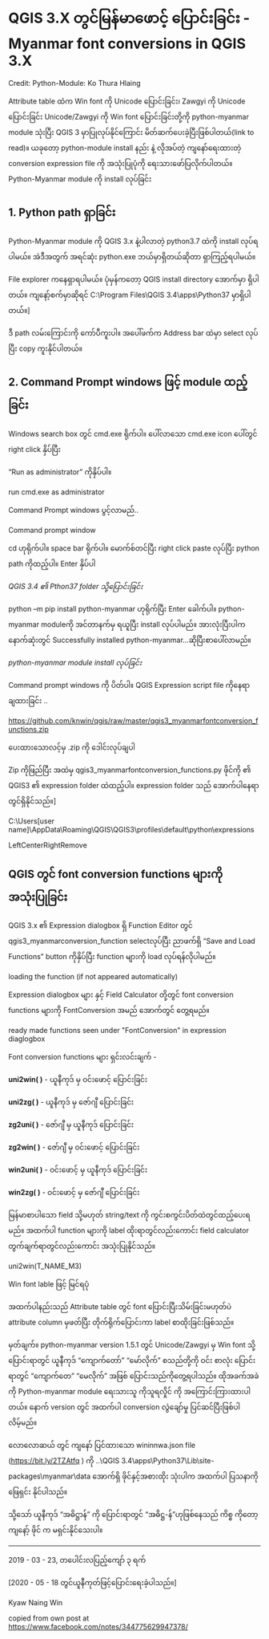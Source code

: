 # QGIS 3.X တွင်မြန်မာဖောင့် ပြောင်းခြင်း - Myanmar font conversions in QGIS 3.X #

Credit: Python-Module: Ko Thura Hlaing

 

Attribute table ထဲက Win font ကို Unicode ပြောင်းခြင်း၊ Zawgyi ကို Unicode ပြောင်းခြင်း Unicode/Zawgyi ကို Win font ပြောင်းခြင်းတို့ကို python-myanmar module သုံးပြီး QGIS 3 မှာပြုလုပ်နိုင်ကြောင်း မိတ်ဆက်ပေးခဲ့ပြီးဖြစ်ပါတယ်(link to read)။ ယခုတော့ python-module install နည်း  နဲ့ လိုအပ်တဲ့ ကျနော်ရေးထားတဲ့ conversion expression file ကို အသုံးပြုပုံကို ရေးသားဖော်ပြလိုက်ပါတယ်။
Python-Myanmar module ကို install လုပ်ခြင်း

 

## 1. Python path ရှာခြင်း ##

 

Python-Myanmar module ကို QGIS 3.x နဲ့ပါလာတဲ့ python3.7 ထဲကို install လုပ်ရပါမယ်။ အဲဒီအတွက် အရင်ဆုံး python.exe ဘယ်မှာရှိတယ်ဆိုတာ ရှာကြည့်ရပါမယ်။

 

File explorer ကနေရှာရပါမယ်။ ပုံမှန်ကတော့ QGIS install directory အောက်မှာ ရှိပါတယ်။ ကျနော့်စက်မှာဆိုရင် C:\Program Files\QGIS 3.4\apps\Python37 မှာရှိပါတယ်။]

 

 

 

 

 

ဒီ path လမ်းကြောင်းကို ကော်ပီကူးပါ။ အပေါ်ဖက်က Address bar ထဲမှာ select လုပ်ပြီး copy ကူးနိုင်ပါတယ်။

 

## 2. Command Prompt windows ဖြင့် module ထည့်ခြင်း ##

 

Windows search box တွင် cmd.exe ရိုက်ပါ။ ပေါ်လာသော cmd.exe icon ပေါ်တွင် right click နှိပ်ပြီး 

 

“Run as administrator” ကိုနှိပ်ပါ။ 

 

run cmd.exe as administrator

 

Command Prompt windows ပွင့်လာမည်..

 

Command prompt window

 

cd ဟုရိုက်ပါ။ space bar ရိုက်ပါ။ မောက်စ်တင်ပြီး right click paste လုပ်ပြီး python path ကိုထည့်ပါ။ Enter နှိပ်ပါ 

 

*QGIS 3.4 ၏ Pthon37 folder သို့ပြောင်းခြင်း*

 

python –m pip install python-myanmar ဟုရိုက်ပြီး Enter ခေါက်ပါ။ python-myanmar moduleကို အင်တာနက်မှ ရယူပြီး install လုပ်ပါမည်။ အားလုံးပြီးပါက နောက်ဆုံးတွင် Successfully installed python-myanmar…ဆိုပြီးစာပေါ်လာမည်။ 

 

*python-myanmar module install လုပ်ခြင်း*

 

Command prompt windows ကို ပိတ်ပါ။
QGIS Expression script file ကိုနေရာချထားခြင်း ..

 

https://github.com/knwin/qgis/raw/master/qgis3_myanmarfontconversion_functions.zip

 

ပေးထားသောလင့်မှ .zip ကို ဒေါင်းလုပ်ချပါ

 

Zip ကိုဖြည်ပြီး အထဲမှ qgis3_myanmarfontconversion_functions.py ဖိုင်ကို ၏ QGIS3 ၏ expression folder ထဲထည့်ပါ။ expression folder သည် အောက်ပါနေရာတွင်ရှိနိုင်သည်။]

 

C:\Users\[user name]\AppData\Roaming\QGIS\QGIS3\profiles\default\python\expressions

 

LeftCenterRightRemove

 

## QGIS တွင် font conversion functions များကို အသုံးပြုခြင်း ##

 

QGIS 3.x ၏ Expression dialogbox ရှိ Function Editor တွင် qgis3_myanmarconversion_function selectလုပ်ပြီး ညာဖက်ရှိ “Save and Load Functions” button  ကိုနှိပ်ပြီး function များကို load လုပ်ရန်လိုပါမည်။

 

loading the function (if  not appeared automatically)

 

Expression dialogbox များ နှင့် Field Calculator တို့တွင် font conversion functions များကို FontConversion အမည် အောက်တွင် တွေ့ရမည်။ 

 

ready made functions seen under "FontConversion" in expression diaglogbox

 

Font conversion functions များ ရှင်းလင်းချက် - 

**uni2win( )**  - ယူနီကုဒ် မှ ဝင်းဖောင့် ပြောင်းခြင်း

**uni2zg( )** - ယူနီကုဒ် မှ ဇော်ဂျီ ပြောင်းခြင်း

**zg2uni( )**  - ဇော်ဂျီ မှ ယူနီကုဒ် ပြောင်းခြင်း

**zg2win( )**  - ဇော်ဂျီ မှ ဝင်းဖောင့် ပြောင်းခြင်း

**win2uni( )** - ဝင်းဖောင့် မှ ယူနီကုဒ် ပြောင်းခြင်း

**win2zg( )**  - ဝင်းဖောင့် မှ ဇော်ဂျီ ပြောင်းခြင်း

 

မြန်မာစာပါသော field သို့မဟုတ် string/text ကို ကွင်းစကွင်းပိတ်ထဲတွင်ထည့်ပေးရမည်။ အထက်ပါ function များကို label ထိုးရာတွင်လည်းကောင်း field calculator တွက်ချက်ရာတွင်လည်းကောင်း အသုံးပြုနိုင်သည်။

 

uni2win(T_NAME_M3)

 

Win font lable ဖြင့် မြင်ရပုံ

 

အထက်ပါနည်းသည် Attribute table တွင် font ပြောင်းပြီးသိမ်းခြင်းမဟုတ်ပဲ attribute column မှဖတ်ပြီး တိုက်ရိုက်ပြောင်းကာ label စာထိုးခြင်းဖြစ်သည်။

 

မှတ်ချက်။ python-myanmar version 1.5.1 တွင် Unicode/Zawgyi မှ Win font သို့ ပြောင်းရာတွင် ယူနီကုဒ် “ကျောက်တော်” “မော်လိုက်” စသည်တို့ကို ဝင်း စာလုံး ပြောင်းရာတွင် “ကျောက်တေ” “မေလိုက်” အဖြစ် ပြောင်းသည်ကိုတွေ့ရပါသည်။ ထိုအခက်အခဲကို Python-myanmar module ရေးသားသူ ကိုသူရလှိုင် ကို အကြောင်းကြားထားပါတယ်။ နောက် version တွင် အထက်ပါ conversion လွဲချော်မှု ပြင်ဆင်ပြီးဖြစ်ပါလိမ့်မည်။ 

 

လောလောဆယ် တွင် ကျနော် ပြင်ထားသော wininnwa.json file (https://bit.ly/2TZAtfq ) ကို ..\QGIS 3.4\apps\Python37\Lib\site-packages\myanmar\data အောက်ရှိ ဖိုင်နှင့်အစားထိုး သုံးပါက အထက်ပါ ပြသနာကို ဖြေရှင်း နိုင်ပါသည်။

 

သို့သော် ယူနီကုဒ် “အဓိဋ္ဌာန်” ကို ပြောင်းရာတွင် “အဓိဋ္ဌ-န်”ဟုဖြစ်နေသည် ကိစ္စ ကိုတော့ ကျနော့် ဖိုင် က မရှင်းနိုင်သေးပါ။

 

--------------------------------

 

2019 - 03 - 23, တပေါင်းလပြည့်ကျော် ၃ ရက်

 

[2020 - 05 - 18 တွင်ယူနီကုတ်ဖြင့်ပြောင်းရေးခဲ့ပါသည်။]

 

Kyaw Naing Win

 
copied from own post at https://www.facebook.com/notes/344775629947378/
